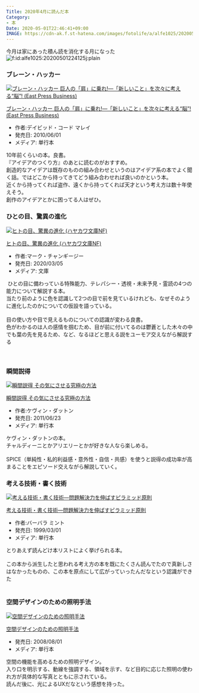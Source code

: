 ```yaml
---
Title: 2020年4月に読んだ本
Category:
- 本
Date: 2020-05-01T22:46:41+09:00
IMAGE: https://cdn-ak.f.st-hatena.com/images/fotolife/a/alfe1025/20200501/20200501224125.jpg
---
```


今月は家にあった積ん読を消化する月になった  
<img src="https://cdn-ak.f.st-hatena.com/images/fotolife/a/alfe1025/20200501/20200501224125.jpg" alt="f:id:alfe1025:20200501224125j:plain" title="f:id:alfe1025:20200501224125j:plain" class="hatena-fotolife" itemprop="image" />  

### ブレーン・ハッカー 

<a href="https://www.amazon.co.jp/exec/obidos/ASIN/4781603998/ab1025-22/"><img src="https://m.media-amazon.com/images/I/413e7TbcK7L._SL160_.jpg" class="external-link-detail-image" alt="ブレーン・ハッカー 巨人の「肩」に乗れ!―「新しいこと」を次々に考える“脳”! (East Press Business)" title="ブレーン・ハッカー 巨人の「肩」に乗れ!―「新しいこと」を次々に考える“脳”! (East Press Business)" /></a>

<p class="external-link-detail-title"><a href="https://www.amazon.co.jp/exec/obidos/ASIN/4781603998/ab1025-22/">ブレーン・ハッカー 巨人の「肩」に乗れ!―「新しいこと」を次々に考える“脳”! (East Press Business)</a>  

- 作者:デイビッド・コード マレイ
- 発売日: 2010/06/01
- メディア: 単行本





10年前くらいの本。良書。<br />『アイデアのつくり方』のあとに読むのがおすすめ。  
創造的なアイデアは既存のものの組み合わせというのはアイデア系の本でよく聞く話。ではどこから持ってきてどう組み合わせれば良いのかという本。<br />近くから持ってくれば盗作、遠くから持ってくれば天才という考え方は数十年使えそう。  
創作のアイデアとかに困ってる人はぜひ。  
### ひとの目、驚異の進化

<a href="https://www.amazon.co.jp/exec/obidos/ASIN/4150505551/ab1025-22/"><img src="https://m.media-amazon.com/images/I/41z5uqNcdyL._SL160_.jpg" class="external-link-detail-image" alt="ヒトの目、驚異の進化 (ハヤカワ文庫NF)" title="ヒトの目、驚異の進化 (ハヤカワ文庫NF)" /></a>

<p class="external-link-detail-title"><a href="https://www.amazon.co.jp/exec/obidos/ASIN/4150505551/ab1025-22/">ヒトの目、驚異の進化 (ハヤカワ文庫NF)</a>  

- 作者:マーク・チャンギージー
- 発売日: 2020/03/05
- メディア: 文庫





 ひとの目に備わっている特殊能力、テレパシー・透視・未来予見・霊読の4つの能力について解説する本。  
当たり前のように色を認識して2つの目で前を見ているけれども、なぜそのように進化したのかについての仮設を語っている。  
   
目の使い方や目で見えるものについての認識が変わる良書。  
色がわかるのは人の感情を掴むため、目が前に付いてるのは鬱蒼とした木々の中でも葉の先を見るため、など、なるほどと思える説をユーモア交えながら解説する  
   
   
### 瞬間説得

<a href="https://www.amazon.co.jp/exec/obidos/ASIN/4140814772/ab1025-22/"><img src="https://m.media-amazon.com/images/I/51hWOzlfkRL._SL160_.jpg" class="external-link-detail-image" alt="瞬間説得 その気にさせる究極の方法" title="瞬間説得 その気にさせる究極の方法" /></a>

<p class="external-link-detail-title"><a href="https://www.amazon.co.jp/exec/obidos/ASIN/4140814772/ab1025-22/">瞬間説得 その気にさせる究極の方法</a>  

- 作者:ケヴィン・ダットン
- 発売日: 2011/06/23
- メディア: 単行本





ケヴィン・ダットンの本。  
チャルディーニとかアリエリーとかが好きな人なら楽しめる。  
   
SPICE（単純性・私的利益感・意外性・自信・共感）を使うと説得の成功率が高まることをエピソード交えながら解説していく。  
### 考える技術・書く技術

<a href="https://www.amazon.co.jp/exec/obidos/ASIN/4478490279/ab1025-22/"><img src="https://m.media-amazon.com/images/I/416ZF6WG17L._SL160_.jpg" class="external-link-detail-image" alt="考える技術・書く技術―問題解決力を伸ばすピラミッド原則" title="考える技術・書く技術―問題解決力を伸ばすピラミッド原則" /></a>

<p class="external-link-detail-title"><a href="https://www.amazon.co.jp/exec/obidos/ASIN/4478490279/ab1025-22/">考える技術・書く技術―問題解決力を伸ばすピラミッド原則</a>  

- 作者:バーバラ ミント
- 発売日: 1999/03/01
- メディア: 単行本





とりあえず読んどけ本リストによく挙げられる本。  
<br />この本から派生したと思われる考え方の本を既にたくさん読んでたので真新しさはなかったものの、この本を原点にして広がっていったんだなという認識ができた  
   
### 空間デザインのための照明手法

<a href="https://www.amazon.co.jp/exec/obidos/ASIN/4274205843/ab1025-22/"><img src="https://m.media-amazon.com/images/I/51H5ut2HZyL._SL160_.jpg" class="external-link-detail-image" alt="空間デザインのための照明手法" title="空間デザインのための照明手法" /></a>

<p class="external-link-detail-title"><a href="https://www.amazon.co.jp/exec/obidos/ASIN/4274205843/ab1025-22/">空間デザインのための照明手法</a>  

- 発売日: 2008/08/01
- メディア: 単行本





空間の機能を高めるための照明デザイン。  
入り口を明示する、動線を強調する、領域を示す、など目的に応じた照明の使われ方が具体的な写真とともに示されている。  
読んだ後に、光によるUXだなという感想を持った。  


